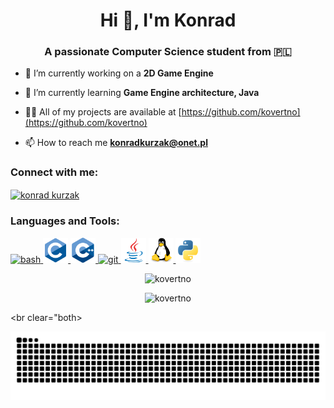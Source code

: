 <h1 align="center">Hi 👋, I'm Konrad</h1>
<h3 align="center">A passionate Computer Science student from 🇵🇱</h3>

- 🔭 I’m currently working on a **2D Game Engine**

- 🌱 I’m currently learning **Game Engine architecture, Java**

- 👨‍💻 All of my projects are available at [https://github.com/kovertno](https://github.com/kovertno)

- 📫 How to reach me **konradkurzak@onet.pl**

<h3 align="left">Connect with me:</h3>
<p align="left">
<a href="https://fb.com/konrad kurzak" target="blank"><img align="center" src="https://raw.githubusercontent.com/rahuldkjain/github-profile-readme-generator/master/src/images/icons/Social/facebook.svg" alt="konrad kurzak" height="30" width="40" /></a>
</p>

<h3 align="left">Languages and Tools:</h3>
<p align="left"> 
  <a href="https://www.gnu.org/software/bash/" target="_blank" rel="noreferrer">
    <img src="https://www.vectorlogo.zone/logos/gnu_bash/gnu_bash-icon.svg" alt="bash" width="40" height="40"/> 
  </a> 
  <a href="https://www.cprogramming.com/" target="_blank" rel="noreferrer"> 
    <img src="https://raw.githubusercontent.com/devicons/devicon/master/icons/c/c-original.svg" alt="c" width="40" height="40"/> 
  </a> 
  <a href="https://www.w3schools.com/cpp/" target="_blank" rel="noreferrer"> 
    <img src="https://raw.githubusercontent.com/devicons/devicon/master/icons/cplusplus/cplusplus-original.svg" alt="cplusplus" width="40" height="40"/> 
  </a> 
  <a href="https://git-scm.com/" target="_blank" rel="noreferrer"> 
    <img src="https://www.vectorlogo.zone/logos/git-scm/git-scm-icon.svg" alt="git" width="40" height="40"/> 
  </a> 
  <a href="https://www.java.com" target="_blank" rel="noreferrer"> 
    <img src="https://raw.githubusercontent.com/devicons/devicon/master/icons/java/java-original.svg" alt="java" width="40" height="40"/> 
  </a> 
  <a href="https://www.linux.org/" target="_blank" rel="noreferrer"> 
    <img src="https://raw.githubusercontent.com/devicons/devicon/master/icons/linux/linux-original.svg" alt="linux" width="40" height="40"/> 
  </a> 
  <a href="https://www.python.org" target="_blank" rel="noreferrer"> 
    <img src="https://raw.githubusercontent.com/devicons/devicon/master/icons/python/python-original.svg" alt="python" width="40" height="40"/> 
  </a> 
</p>

<p align="center">
  <img src="https://github-readme-stats.vercel.app/api/top-langs?username=kovertno&show_icons=true&theme=dark&title_color=3a88fe&locale=en&layout=compact" alt="kovertno" />
</p>

<p align="center">
  <img src="https://github-readme-streak-stats.herokuapp.com/?user=kovertno&theme=dark" alt="kovertno" />
</p>

<br clear="both>

<p align="center">
  <img src="https://raw.githubusercontent.com/kovertno/kovertno/output/snake.svg" alt="Snake animation" />
</p>
